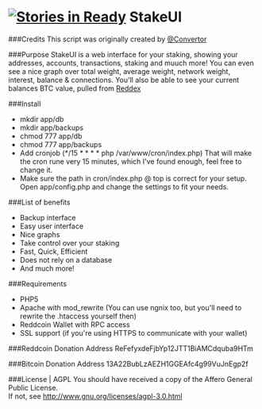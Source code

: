 [![Stories in Ready](https://badge.waffle.io/Reddhead-devs/StakeUI.png?label=ready&title=Ready)](https://waffle.io/Reddhead-devs/StakeUI)
StakeUI
=============

###Credits
This script was originally created by [@Convertor](https://www.reddcointalk.org/user/convertor)

###Purpose
StakeUI is a web interface for your staking, showing your addresses, accounts, transactions, staking and muuch more!
You can even see a nice graph over total weight, average weight, network weight, interest, balance & connections.
You'll also be able to see your current balances BTC value, pulled from [Reddex](https://reddex.tk)

###Install
* mkdir app/db
* mkdir app/backups
* chmod 777 app/db
* chmod 777 app/backups
* Add cronjob (*/15 * * * * php /var/www/cron/index.php) That will make the cron rune very 15 minutes, which I've found enough, feel free to change it.
* Make sure the path in cron/index.php @ top is correct for your setup.
Open app/config.php and change the settings to fit your needs.

###List of benefits
* Backup interface
* Easy user interface
* Nice graphs
* Take control over your staking
* Fast, Quick, Efficient
* Does not rely on a database
* And much more!

###Requirements
* PHP5
* Apache with mod_rewrite (You can use ngnix too, but you'll need to rewrite the .htaccess yourself then)
* Reddcoin Wallet with RPC access
* SSL support (if you're using HTTPS to communicate with your wallet)

###Reddcoin Donation Address
    ReFefyxdeFjbYp12JTT1BiAMCdquba9HTm

###Bitcoin Donation Address
    13A22BubLzAEZH1GGEAfc4g99VuJnEgp2f

###License | AGPL
    You should have received a copy of the Affero General Public License.  
	If not, see http://www.gnu.org/licenses/agpl-3.0.html
